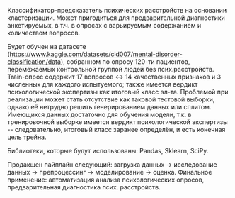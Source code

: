 Классификатор-предсказатель психических расстройств на основании кластеризации. Может пригодиться для предварительной диагностики анкетируемых, в т.ч. в опросах с варьируемым содержанием и количеством вопросов.

Будет обучен на датасете (https://www.kaggle.com/datasets/cid007/mental-disorder-classification/data), собранном по опросу 120-ти пациентов, перемежаемых контрольной группой людей без псих.расстройств. Train-опрос содержит 17 вопросов <-> 14 качественных признаков и 3 численных для каждого испытуемого; также имеется вердикт психологической экспертизы как итоговый класс эл-та. Проблемой при реализации может стать отсутствие как таковой тестовой выборки, однако её нетрудно решить генерированием данных или сплитом. Имеющихся данных достаточно для обучения модели, т.к. в тренировочной выборке имеется вердикт психологической экспертизы -- следовательно, итоговый класс заранее определён, и есть конечная цель трейна.

Библиотеки, которые будут использованы: Pandas, Sklearn, SciPy.

Продакшен пайплайн следующий: загрузка данных -> исследование данных -> препроцессинг -> моделирование -> оценка. Финальное применение: автоматизация анализа психологических опросов, предварительная диагностика псих. расстройств.

